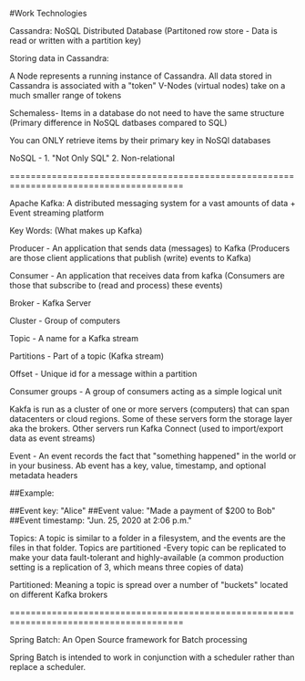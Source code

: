 #Work Technologies

Cassandra: NoSQL Distributed Database
(Partitoned row store - Data is read or written with a partition key)

Storing data in Cassandra: 

A Node represents a running instance of Cassandra. 
All data stored in Cassandra is associated with a "token"
V-Nodes (virtual nodes) take on a much smaller range of tokens

Schemaless- Items in a database do not need to have the same structure (Primary difference in NoSQL datbases compared to SQL)

You can ONLY retrieve items by their primary key in NoSQl databases

NoSQL - 1. "Not Only SQL" 2. Non-relational

=======================================================================================

Apache Kafka: A distributed messaging system for a vast amounts of data + Event streaming platform

Key Words: (What makes up Kafka)

Producer - An application that sends data (messages) to Kafka (Producers are those client applications that publish (write) events to Kafka)

Consumer - An application that receives data from kafka (Consumers are those that subscribe to (read and process) these events)

Broker - Kafka Server

Cluster - Group of computers

Topic - A name for a Kafka stream

Partitions - Part of a topic (Kafka stream)

Offset - Unique id for a message within a partition 

Consumer groups - A group of consumers acting as a simple logical unit

Kakfa is run as a cluster of one or more servers (computers) that can span datacenters or cloud regions.
Some of these servers form the storage layer aka the brokers.
Other servers run Kafka Connect (used to import/export data as event streams)


Event - An event records the fact that "something happened" in the world or in your business. Ab event has a key, value, timestamp, and optional metadata headers

##Example:

##Event key: "Alice"
##Event value: "Made a payment of $200 to Bob"
##Event timestamp: "Jun. 25, 2020 at 2:06 p.m."



Topics: A topic is similar to a folder in a filesystem, and the events are the files in that folder. Topics are partitioned
-Every topic can be replicated to make your data fault-tolerant and highly-available (a common production setting is a replication of 3, which means three copies of data)

Partitioned: Meaning a topic is spread over a number of "buckets" located on different Kafka brokers

=======================================================================================

Spring Batch: An Open Source framework for Batch processing

Spring Batch is intended to work in conjunction with a scheduler rather than replace a scheduler.




